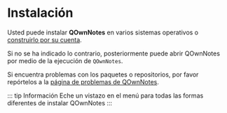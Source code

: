 # Instalación

Usted puede instalar **QOwnNotes** en varios sistemas operativos o [construirlo por su cuenta](building.md).

Si no se ha indicado lo contrario, posteriormente puede abrir QOwnNotes por medio de la ejecución de `QOwnNotes`.

Si encuentra problemas con los paquetes o repositorios, por favor repórtelos a la [página de problemas de QOwnNotes](https://github.com/pbek/QOwnNotes/issues).

::: tip
Información
Eche un vistazo en el menú para todas las formas diferentes de instalar QOwnNotes
:::
